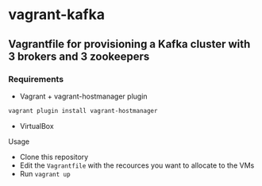 
# vagrant-kafka

## Vagrantfile for provisioning a Kafka cluster with 3 brokers and 3 zookeepers

### Requirements

* Vagrant + vagrant-hostmanager plugin

```bash
vagrant plugin install vagrant-hostmanager
```

* VirtualBox

Usage

* Clone this repository
* Edit the `Vagrantfile` with the recources you want to allocate to the VMs
* Run `vagrant up`

